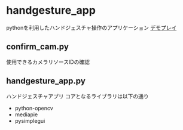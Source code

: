 # handgesture_app
pythonを利用したハンドジェスチャ操作のアプリケーション
[デモプレイ](https://www.youtube.com/watch?v=jzVdSQoVtjo)

## confirm_cam.py
使用できるカメラリソースIDの確認

## handgesture_app.py
ハンドジェスチャアプリ
コアとなるライブラリは以下の通り
- python-opencv
- mediapie
- pysimplegui
